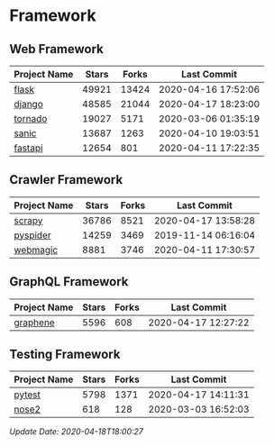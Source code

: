 # Framework

## Web Framework

| Project Name | Stars | Forks | Last Commit |
| ------------ | ----- | ----- | ----------- |
| [flask](https://github.com/pallets/flask) | 49921 | 13424 | 2020-04-16 17:52:06 |
| [django](https://github.com/django/django) | 48585 | 21044 | 2020-04-17 18:23:00 |
| [tornado](https://github.com/tornadoweb/tornado) | 19027 | 5171 | 2020-03-06 01:35:19 |
| [sanic](https://github.com/huge-success/sanic) | 13687 | 1263 | 2020-04-10 19:03:51 |
| [fastapi](https://github.com/tiangolo/fastapi) | 12654 | 801 | 2020-04-11 17:22:35 |

## Crawler Framework

| Project Name | Stars | Forks | Last Commit |
| ------------ | ----- | ----- | ----------- |
| [scrapy](https://github.com/scrapy/scrapy) | 36786 | 8521 | 2020-04-17 13:58:28 |
| [pyspider](https://github.com/binux/pyspider) | 14259 | 3469 | 2019-11-14 06:16:04 |
| [webmagic](https://github.com/code4craft/webmagic) | 8881 | 3746 | 2020-04-11 17:30:57 |

## GraphQL Framework

| Project Name | Stars | Forks | Last Commit |
| ------------ | ----- | ----- | ----------- |
| [graphene](https://github.com/graphql-python/graphene) | 5596 | 608 | 2020-04-17 12:27:22 |

## Testing Framework

| Project Name | Stars | Forks | Last Commit |
| ------------ | ----- | ----- | ----------- |
| [pytest](https://github.com/pytest-dev/pytest) | 5798 | 1371 | 2020-04-17 14:11:31 |
| [nose2](https://github.com/nose-devs/nose2) | 618 | 128 | 2020-03-03 16:52:03 |

*Update Date: 2020-04-18T18:00:27*